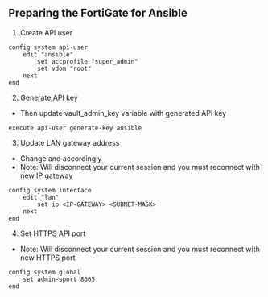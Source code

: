 ## Preparing the FortiGate for Ansible
1. Create API user
```
config system api-user
    edit "ansible"
        set accprofile "super_admin"
        set vdom "root"
    next
end
```

2. Generate API key
- Then update vault_admin_key variable with generated API key
```
execute api-user generate-key ansible
```

3. Update LAN gateway address
- Change <IP-GATEWAY> and <SUBNET-MASK> accordingly
- Note: Will disconnect your current session and you must reconnect with new IP gateway
```
config system interface
    edit "lan"
        set ip <IP-GATEWAY> <SUBNET-MASK>
    next
end
```

4. Set HTTPS API port
- Note: Will disconnect your current session and you must reconnect with new HTTPS port
```
config system global
    set admin-sport 8665
end
```
